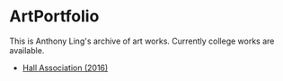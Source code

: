 # ArtPortfolio
This is Anthony Ling's archive of art works. Currently college works are available.

- [Hall Association (2016)](Hall%20Association/HallAssociation.md)
